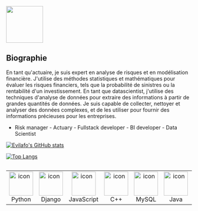 <a href="https://www.linkedin.com/in/emmanuel-evilafo-838734165/">
  <img width="100px" src="https://media.licdn.com/dms/image/D4E03AQE7qEKGdiaKAg/profile-displayphoto-shrink_200_200/0/1678301324120?e=1719446400&v=beta&t=wA1unwPi6-FGA1l-Ytm58cJ6KGmonRsizFpPldQcVYE">
</a>

## **Biographie**

En tant qu'actuaire, je suis expert en analyse de risques et en modélisation financière. J'utilise des méthodes statistiques et mathématiques pour évaluer les risques financiers, tels que la probabilité de sinistres ou la rentabilité d'un investissement. En tant que datascientist, j'utilise des techniques d'analyse de données pour extraire des informations à partir de grandes quantités de données. Je suis capable de collecter, nettoyer et analyser des données complexes, et de les utiliser pour fournir des informations précieuses pour les entreprises.

- Risk manager - Actuary - Fullstack developer - BI developer - Data Scientist

[![Evilafo's GitHub stats](https://github-readme-stats.vercel.app/api?username=evilafo)](https://github.com/evilafo/github-readme-stats)

[![Top Langs](https://github-readme-stats.vercel.app/api/top-langs/?username=evilafo)](https://github.com/evilafo/github-readme-stats)














<div style="display: flex; align-items: flex-start; align: center">
<table align="center">
  <tr>
    <td align="center" width="96">
        <img src="https://techstack-generator.vercel.app/python-icon.svg" alt="icon" width="65" height="65" />
      <br>Python
    </td>
    <td align="center" width="96">
        <img src="https://techstack-generator.vercel.app/django-icon.svg" alt="icon" width="65" height="65" />
      <br>Django
    </td>
    <td align="center" width="96">
        <img src="https://techstack-generator.vercel.app/js-icon.svg" alt="icon" width="65" height="65" />
      <br>JavaScript
    </td>
    <td align="center" width="96">
        <img src="https://techstack-generator.vercel.app/cpp-icon.svg" alt="icon" width="65" height="65" />
      <br>C++
    </td>
    <td align="center" width="96">
        <img src="https://techstack-generator.vercel.app/mysql-icon.svg" alt="icon" width="65" height="65" />
      <br>MySQL
    </td>
    <td align="center" width="96">
        <img src="https://techstack-generator.vercel.app/java-icon.svg" alt="icon" width="65" height="65" />
      <br>Java
    </td>
    <td align="center" width="96">
        <img src="https://techstack-generator.vercel.app/aws-icon.svg" alt="icon" width="65" height="65" />
      <br>AWS
    </td>
    <td align="center" width="96">
        <img src="https://user-images.githubusercontent.com/25181517/192108372-f71d70ac-7ae6-4c0d-8395-51d8870c2ef0.png" alt="icon" width="65" height="65" />
      <br>Git
    </td>
    <td align="center" width="96">
        <img src="https://skillicons.dev/icons?i=php" alt="icon" width="65" height="65" />
      <br>PHP
    </td>
  </tr> 
</table>
<br><br>


</div>


